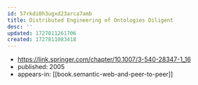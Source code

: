 ```yaml
---
id: 57rkdi0h3ugxd23arca7amb
title: Distributed Engineering of Ontologies Diligent
desc: ''
updated: 1727811261706
created: 1727811083418
---
```


- https://link.springer.com/chapter/10.1007/3-540-28347-1_16
- published: 2005
- appears-in: [[book.semantic-web-and-peer-to-peer]]
